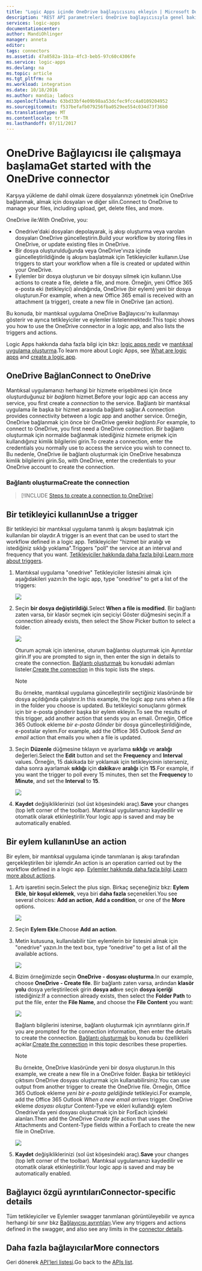 ```yaml
---
title: "Logic Apps içinde OneDrive bağlayıcısını ekleyin | Microsoft Docs"
description: "REST API parametreleri OneDrive bağlayıcısıyla genel bakış"
services: logic-apps
documentationcenter: 
author: MandiOhlinger
manager: anneta
editor: 
tags: connectors
ms.assetid: 47a8582a-1b1a-4fc3-beb5-97c60c4306fe
ms.service: logic-apps
ms.devlang: na
ms.topic: article
ms.tgt_pltfrm: na
ms.workload: integration
ms.date: 10/18/2016
ms.author: mandia; ladocs
ms.openlocfilehash: 63bd33bf4e09b98aa53dcfec9fcc4a0109204952
ms.sourcegitcommit: f537befafb079256fba0529ee554c034d73f36b0
ms.translationtype: MT
ms.contentlocale: tr-TR
ms.lasthandoff: 07/11/2017
---
```

# <a name="get-started-with-the-onedrive-connector"></a><span data-ttu-id="b14e2-103">OneDrive Bağlayıcısı ile çalışmaya başlama</span><span class="sxs-lookup"><span data-stu-id="b14e2-103">Get started with the OneDrive connector</span></span>
<span data-ttu-id="b14e2-104">Karşıya yükleme de dahil olmak üzere dosyalarınızı yönetmek için OneDrive bağlanmak, almak için dosyaları ve diğer silin.</span><span class="sxs-lookup"><span data-stu-id="b14e2-104">Connect to OneDrive to manage your files, including upload, get, delete files, and more.</span></span> 

<span data-ttu-id="b14e2-105">OneDrive ile:</span><span class="sxs-lookup"><span data-stu-id="b14e2-105">With OneDrive, you:</span></span> 

* <span data-ttu-id="b14e2-106">Onedrive'daki dosyaları depolayarak, iş akışı oluşturma veya varolan dosyaları OneDrive güncelleştirin.</span><span class="sxs-lookup"><span data-stu-id="b14e2-106">Build your workflow by storing files in OneDrive, or update existing files in OneDrive.</span></span> 
* <span data-ttu-id="b14e2-107">Bir dosya oluşturulduğunda veya OneDrive'ınıza içinde güncelleştirildiğinde iş akışını başlatmak için Tetikleyiciler kullanın.</span><span class="sxs-lookup"><span data-stu-id="b14e2-107">Use triggers to start your workflow when a file is created or updated within your OneDrive.</span></span>
* <span data-ttu-id="b14e2-108">Eylemler bir dosya oluşturun ve bir dosyayı silmek için kullanın.</span><span class="sxs-lookup"><span data-stu-id="b14e2-108">Use actions to create a file, delete a file, and more.</span></span> <span data-ttu-id="b14e2-109">Örneğin, yeni Office 365 e-posta eki (tetikleyici) alındığında, OneDrive (bir eylem) yeni bir dosya oluşturun.</span><span class="sxs-lookup"><span data-stu-id="b14e2-109">For example, when a new Office 365 email is received with an attachment (a trigger), create a new file in OneDrive (an action).</span></span>

<span data-ttu-id="b14e2-110">Bu konuda, bir mantıksal uygulama OneDrive Bağlayıcısı'nı kullanmayı gösterir ve ayrıca tetikleyiciler ve eylemler listelenmektedir.</span><span class="sxs-lookup"><span data-stu-id="b14e2-110">This topic shows you how to use the OneDrive connector in a logic app, and also lists the triggers and actions.</span></span>

<span data-ttu-id="b14e2-111">Logic Apps hakkında daha fazla bilgi için bkz: [logic apps nedir](../logic-apps/logic-apps-what-are-logic-apps.md) ve [mantıksal uygulama oluşturma](../logic-apps/logic-apps-create-a-logic-app.md).</span><span class="sxs-lookup"><span data-stu-id="b14e2-111">To learn more about Logic Apps, see [What are logic apps](../logic-apps/logic-apps-what-are-logic-apps.md) and [create a logic app](../logic-apps/logic-apps-create-a-logic-app.md).</span></span>

## <a name="connect-to-onedrive"></a><span data-ttu-id="b14e2-112">OneDrive Bağlan</span><span class="sxs-lookup"><span data-stu-id="b14e2-112">Connect to OneDrive</span></span>
<span data-ttu-id="b14e2-113">Mantıksal uygulamanızı herhangi bir hizmete erişebilmesi için önce oluşturduğunuz bir *bağlantı* hizmet.</span><span class="sxs-lookup"><span data-stu-id="b14e2-113">Before your logic app can access any service, you first create a *connection* to the service.</span></span> <span data-ttu-id="b14e2-114">Bağlantı bir mantıksal uygulama ile başka bir hizmet arasında bağlantı sağlar.</span><span class="sxs-lookup"><span data-stu-id="b14e2-114">A connection provides connectivity between a logic app and another service.</span></span> <span data-ttu-id="b14e2-115">Örneğin, OneDrive bağlanmak için önce bir OneDrive gerekir *bağlantı*.</span><span class="sxs-lookup"><span data-stu-id="b14e2-115">For example, to connect to OneDrive, you first need a OneDrive *connection*.</span></span> <span data-ttu-id="b14e2-116">Bir bağlantı oluşturmak için normalde bağlanmak istediğiniz hizmete erişmek için kullandığınız kimlik bilgilerini girin.</span><span class="sxs-lookup"><span data-stu-id="b14e2-116">To create a connection, enter the credentials you normally use to access the service you wish to connect to.</span></span> <span data-ttu-id="b14e2-117">Bu nedenle, OneDrive ile bağlantı oluşturmak için OneDrive hesabınıza kimlik bilgilerini girin.</span><span class="sxs-lookup"><span data-stu-id="b14e2-117">So, with OneDrive, enter the credentials to your OneDrive account  to create the connection.</span></span>

### <a name="create-the-connection"></a><span data-ttu-id="b14e2-118">Bağlantı oluşturma</span><span class="sxs-lookup"><span data-stu-id="b14e2-118">Create the connection</span></span>
> [!INCLUDE [Steps to create a connection to OneDrive](../../includes/connectors-create-api-onedrive.md)]
> 
> 

## <a name="use-a-trigger"></a><span data-ttu-id="b14e2-119">Bir tetikleyici kullanın</span><span class="sxs-lookup"><span data-stu-id="b14e2-119">Use a trigger</span></span>
<span data-ttu-id="b14e2-120">Bir tetikleyici bir mantıksal uygulama tanımlı iş akışını başlatmak için kullanılan bir olaydır.</span><span class="sxs-lookup"><span data-stu-id="b14e2-120">A trigger is an event that can be used to start the workflow defined in a logic app.</span></span> <span data-ttu-id="b14e2-121">Tetikleyiciler "hizmet bir aralığı ve istediğiniz sıklığı yoklama".</span><span class="sxs-lookup"><span data-stu-id="b14e2-121">Triggers "poll" the service at an interval and frequency that you want.</span></span> <span data-ttu-id="b14e2-122">[Tetikleyiciler hakkında daha fazla bilgi](../logic-apps/logic-apps-what-are-logic-apps.md#logic-app-concepts).</span><span class="sxs-lookup"><span data-stu-id="b14e2-122">[Learn more about triggers](../logic-apps/logic-apps-what-are-logic-apps.md#logic-app-concepts).</span></span>

1. <span data-ttu-id="b14e2-123">Mantıksal uygulama "onedrive" Tetikleyiciler listesini almak için aşağıdakileri yazın:</span><span class="sxs-lookup"><span data-stu-id="b14e2-123">In the logic app, type "onedrive" to get a list of the triggers:</span></span>  
   
    ![](./media/connectors-create-api-onedrive/onedrive-1.png)
2. <span data-ttu-id="b14e2-124">Seçin **bir dosya değiştirildiği**.</span><span class="sxs-lookup"><span data-stu-id="b14e2-124">Select **When a file is modified**.</span></span> <span data-ttu-id="b14e2-125">Bir bağlantı zaten varsa, bir klasör seçmek için seçiciyi Göster düğmesini seçin.</span><span class="sxs-lookup"><span data-stu-id="b14e2-125">If a connection already exists, then select the Show Picker button to select a folder.</span></span>
   
    ![](./media/connectors-create-api-onedrive/sample-folder.png)
   
    <span data-ttu-id="b14e2-126">Oturum açmak için istenirse, oturum bağlantısı oluşturmak için Ayrıntılar girin.</span><span class="sxs-lookup"><span data-stu-id="b14e2-126">If you are prompted to sign in, then enter the sign in details to create the connection.</span></span> <span data-ttu-id="b14e2-127">[Bağlantı oluşturmak](connectors-create-api-onedrive.md#create-the-connection) bu konudaki adımları listeler.</span><span class="sxs-lookup"><span data-stu-id="b14e2-127">[Create the connection](connectors-create-api-onedrive.md#create-the-connection) in this topic lists the steps.</span></span> 
   
   > [!NOTE]
   > <span data-ttu-id="b14e2-128">Bu örnekte, mantıksal uygulama güncelleştirilir seçtiğiniz klasöründe bir dosya açıldığında çalıştırır.</span><span class="sxs-lookup"><span data-stu-id="b14e2-128">In this example, the logic app runs when a file in the folder you choose is updated.</span></span> <span data-ttu-id="b14e2-129">Bu tetikleyici sonuçlarını görmek için bir e-posta gönderir başka bir eylem ekleyin.</span><span class="sxs-lookup"><span data-stu-id="b14e2-129">To see the results of this trigger, add another action that sends you an email.</span></span> <span data-ttu-id="b14e2-130">Örneğin, Office 365 Outlook ekleme *bir e-posta Gönder* bir dosya güncelleştirildiğinde, e-postalar eylem.</span><span class="sxs-lookup"><span data-stu-id="b14e2-130">For example, add the Office 365 Outlook *Send an email* action that emails you when a file is updated.</span></span> 

3. <span data-ttu-id="b14e2-131">Seçin **Düzenle** düğmesine tıklayın ve ayarlama **sıklığı** ve **aralığı** değerleri.</span><span class="sxs-lookup"><span data-stu-id="b14e2-131">Select the **Edit** button and set the **Frequency** and **Interval** values.</span></span> <span data-ttu-id="b14e2-132">Örneğin, 15 dakikada bir yoklamak için tetikleyicinin isterseniz, daha sonra ayarlamak **sıklığı** için **dakika**ve **aralığı** için **15**.</span><span class="sxs-lookup"><span data-stu-id="b14e2-132">For example, if you want the trigger to poll every 15 minutes, then set the **Frequency** to **Minute**, and set the **Interval** to **15**.</span></span> 
   
    ![](./media/connectors-create-api-onedrive/trigger-properties.png)
4. <span data-ttu-id="b14e2-133">**Kaydet** değişikliklerinizi (sol üst köşesindeki araç).</span><span class="sxs-lookup"><span data-stu-id="b14e2-133">**Save** your changes (top left corner of the toolbar).</span></span> <span data-ttu-id="b14e2-134">Mantıksal uygulamanızı kaydedilir ve otomatik olarak etkinleştirilir.</span><span class="sxs-lookup"><span data-stu-id="b14e2-134">Your logic app is saved and may be automatically enabled.</span></span>

## <a name="use-an-action"></a><span data-ttu-id="b14e2-135">Bir eylem kullanın</span><span class="sxs-lookup"><span data-stu-id="b14e2-135">Use an action</span></span>
<span data-ttu-id="b14e2-136">Bir eylem, bir mantıksal uygulama içinde tanımlanan iş akışı tarafından gerçekleştirilen bir işlemdir.</span><span class="sxs-lookup"><span data-stu-id="b14e2-136">An action is an operation carried out by the workflow defined in a logic app.</span></span> <span data-ttu-id="b14e2-137">[Eylemler hakkında daha fazla bilgi](../logic-apps/logic-apps-what-are-logic-apps.md#logic-app-concepts).</span><span class="sxs-lookup"><span data-stu-id="b14e2-137">[Learn more about actions](../logic-apps/logic-apps-what-are-logic-apps.md#logic-app-concepts).</span></span>

1. <span data-ttu-id="b14e2-138">Artı işaretini seçin.</span><span class="sxs-lookup"><span data-stu-id="b14e2-138">Select the plus sign.</span></span> <span data-ttu-id="b14e2-139">Birkaç seçeneğiniz bkz: **Eylem Ekle**, **bir koşul eklemek**, veya biri **daha fazla** seçenekleri.</span><span class="sxs-lookup"><span data-stu-id="b14e2-139">You see several choices: **Add an action**, **Add a condition**, or one of the **More** options.</span></span>
   
    ![](./media/connectors-create-api-onedrive/add-action.png)
2. <span data-ttu-id="b14e2-140">Seçin **Eylem Ekle**.</span><span class="sxs-lookup"><span data-stu-id="b14e2-140">Choose **Add an action**.</span></span>
3. <span data-ttu-id="b14e2-141">Metin kutusuna, kullanılabilir tüm eylemlerin bir listesini almak için "onedrive" yazın.</span><span class="sxs-lookup"><span data-stu-id="b14e2-141">In the text box, type “onedrive” to get a list of all the available actions.</span></span>
   
    ![](./media/connectors-create-api-onedrive/onedrive-actions.png) 
4. <span data-ttu-id="b14e2-142">Bizim örneğimizde seçin **OneDrive - dosyası oluşturma**.</span><span class="sxs-lookup"><span data-stu-id="b14e2-142">In our example, choose **OneDrive - Create file**.</span></span> <span data-ttu-id="b14e2-143">Bir bağlantı zaten varsa, ardından **klasör yolu** dosya yerleştirilecek girin **dosya adı**ve seçin **dosya içeriği** istediğiniz:</span><span class="sxs-lookup"><span data-stu-id="b14e2-143">If a connection already exists, then select the **Folder Path** to put the file, enter the **File Name**, and choose the **File Content** you want:</span></span>  
   
    ![](./media/connectors-create-api-onedrive/sample-action.png)
   
    <span data-ttu-id="b14e2-144">Bağlantı bilgilerini istenirse, bağlantı oluşturmak için ayrıntılarını girin.</span><span class="sxs-lookup"><span data-stu-id="b14e2-144">If you are prompted for the connection information, then enter the details to create the connection.</span></span> <span data-ttu-id="b14e2-145">[Bağlantı oluşturmak](connectors-create-api-onedrive.md#create-the-connection) bu konuda bu özellikleri açıklar.</span><span class="sxs-lookup"><span data-stu-id="b14e2-145">[Create the connection](connectors-create-api-onedrive.md#create-the-connection) in this topic describes these properties.</span></span> 
   
   > [!NOTE]
   > <span data-ttu-id="b14e2-146">Bu örnekte, OneDrive klasöründe yeni bir dosya oluşturun.</span><span class="sxs-lookup"><span data-stu-id="b14e2-146">In this example, we create a new file in a OneDrive folder.</span></span> <span data-ttu-id="b14e2-147">Başka bir tetikleyici çıktısını OneDrive dosyası oluşturmak için kullanabilirsiniz.</span><span class="sxs-lookup"><span data-stu-id="b14e2-147">You can use output from another trigger to create the OneDrive file.</span></span> <span data-ttu-id="b14e2-148">Örneğin, Office 365 Outlook ekleme *yeni bir e-posta geldiğinde* tetikleyici.</span><span class="sxs-lookup"><span data-stu-id="b14e2-148">For example, add the Office 365 Outlook *When a new email arrives* trigger.</span></span> <span data-ttu-id="b14e2-149">OneDrive ekleme *dosyası oluştur* Content-Type ve ekleri kullandığı eylem Onedrive'da yeni dosyası oluşturmak için bir ForEach içindeki alanları.</span><span class="sxs-lookup"><span data-stu-id="b14e2-149">Then add the OneDrive *Create file* action that uses the Attachments and Content-Type fields within a ForEach to create the new file in OneDrive.</span></span> 
   > 
   > ![](./media/connectors-create-api-onedrive/foreach-action.png)

5. <span data-ttu-id="b14e2-150">**Kaydet** değişikliklerinizi (sol üst köşesindeki araç).</span><span class="sxs-lookup"><span data-stu-id="b14e2-150">**Save** your changes (top left corner of the toolbar).</span></span> <span data-ttu-id="b14e2-151">Mantıksal uygulamanızı kaydedilir ve otomatik olarak etkinleştirilir.</span><span class="sxs-lookup"><span data-stu-id="b14e2-151">Your logic app is saved and may be automatically enabled.</span></span>


## <a name="connector-specific-details"></a><span data-ttu-id="b14e2-152">Bağlayıcı özgü ayrıntıları</span><span class="sxs-lookup"><span data-stu-id="b14e2-152">Connector-specific details</span></span>

<span data-ttu-id="b14e2-153">Tüm tetikleyiciler ve Eylemler swagger tanımlanan görüntüleyebilir ve ayrıca herhangi bir sınır bkz [Bağlayıcısı ayrıntıları](/connectors/onedriveconnector/).</span><span class="sxs-lookup"><span data-stu-id="b14e2-153">View any triggers and actions defined in the swagger, and also see any limits in the [connector details](/connectors/onedriveconnector/).</span></span>

## <a name="more-connectors"></a><span data-ttu-id="b14e2-154">Daha fazla bağlayıcılar</span><span class="sxs-lookup"><span data-stu-id="b14e2-154">More connectors</span></span>
<span data-ttu-id="b14e2-155">Geri dönerek [API'leri listesi](apis-list.md).</span><span class="sxs-lookup"><span data-stu-id="b14e2-155">Go back to the [APIs list](apis-list.md).</span></span>
